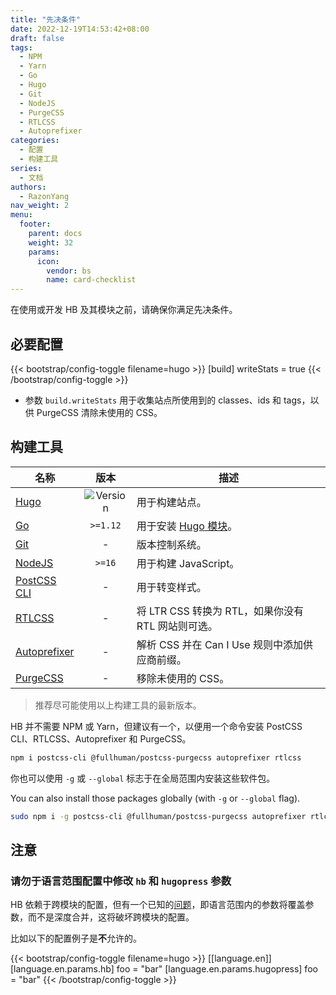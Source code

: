 ```yaml
---
title: "先决条件"
date: 2022-12-19T14:53:42+08:00
draft: false
tags:
  - NPM
  - Yarn
  - Go
  - Hugo
  - Git
  - NodeJS
  - PurgeCSS
  - RTLCSS
  - Autoprefixer
categories:
  - 配置
  - 构建工具
series:
  - 文档
authors:
  - RazonYang
nav_weight: 2
menu:
  footer:
    parent: docs
    weight: 32
    params:
      icon:
        vendor: bs
        name: card-checklist
---
```


在使用或开发 HB 及其模块之前，请确保你满足先决条件。

## 必要配置

{{< bootstrap/config-toggle filename=hugo >}}
[build]
  writeStats = true
{{< /bootstrap/config-toggle >}}

- 参数 `build.writeStats` 用于收集站点所使用到的 classes、ids 和 tags，以供 PurgeCSS 清除未使用的 CSS。

## 构建工具

| 名称 | 版本 | 描述 |
| --- | :--: | --- |
| [Hugo](https://gohugo.io/installation/) | ![Version](https://img.shields.io/badge/dynamic/json?color=blue&label=requirements&query=requirements&url=https://api.razonyang.com/v1/hugo/modules/github.com/razonyang/hb&style=flat-square) | 用于构建站点。
| [Go](https://go.dev/dl/) | `>=1.12` | 用于安装 [Hugo 模块](https://gohugo.io/hugo-modules/use-modules/#prerequisite)。
| [Git](https://git-scm.com/downloads) | - | 版本控制系统。
| [NodeJS](https://nodejs.org/) | `>=16` | 用于构建 JavaScript。
| [PostCSS CLI](https://github.com/postcss/postcss-cli) | - | 用于转变样式。
| [RTLCSS](https://rtlcss.com/) | - | 将 LTR CSS 转换为 RTL，如果你没有 RTL 网站则可选。
| [Autoprefixer](https://github.com/postcss/autoprefixer) | - | 解析 CSS 并在 Can I Use 规则中添加供应商前缀。
| [PurgeCSS](https://purgecss.com/) | - | 移除未使用的 CSS。

> 推荐尽可能使用以上构建工具的最新版本。

HB 并不需要 NPM 或 Yarn，但建议有一个，以便用一个命令安装 PostCSS CLI、RTLCSS、Autoprefixer 和 PurgeCSS。

```sh
npm i postcss-cli @fullhuman/postcss-purgecss autoprefixer rtlcss
```

你也可以使用 `-g` 或 `--global` 标志于在全局范围内安装这些软件包。

You can also install those packages globally (with `-g` or `--global` flag).

```sh
sudo npm i -g postcss-cli @fullhuman/postcss-purgecss autoprefixer rtlcss
```

## 注意

### 请勿于语言范围配置中修改 `hb` 和 `hugopress` 参数

HB 依赖于跨模块的配置，但有一个已知的[问题](https://github.com/gohugoio/hugo/issues/10620)，即语言范围内的参数将覆盖参数，而不是深度合并，这将破坏跨模块的配置。

比如以下的配置例子是**不**允许的。

{{< bootstrap/config-toggle filename=hugo >}}
[[language.en]]
[language.en.params.hb]
foo = "bar"
[language.en.params.hugopress]
foo = "bar"
{{< /bootstrap/config-toggle >}}

